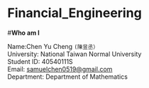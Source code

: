 # Financial_Engineering

#**Who am I**  

Name:Chen Yu Cheng `(陳昱丞）`  
University: National Taiwan Normal University  
Student ID: 40540111S  
Email: samuelchen0519@gmail.com  
Department: Department of Mathematics

